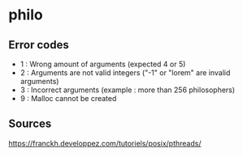 # philo

## Error codes 

- 1 : Wrong amount of arguments (expected 4 or 5)
- 2 : Arguments are not valid integers ("-1" or "lorem" are invalid arguments)
- 3 : Incorrect arguments (example : more than 256 philosophers)
- 9 : Malloc cannot be created

## Sources 

https://franckh.developpez.com/tutoriels/posix/pthreads/
